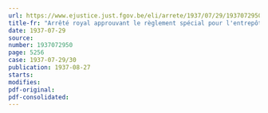 ```yaml
---
url: https://www.ejustice.just.fgov.be/eli/arrete/1937/07/29/1937072950/justel
title-fr: "Arrêté royal approuvant le règlement spécial pour l'entrepôt public de Nieuport"
date: 1937-07-29
source:
number: 1937072950
page: 5256
case: 1937-07-29/30
publication: 1937-08-27
starts:
modifies:
pdf-original:
pdf-consolidated:
---
```


